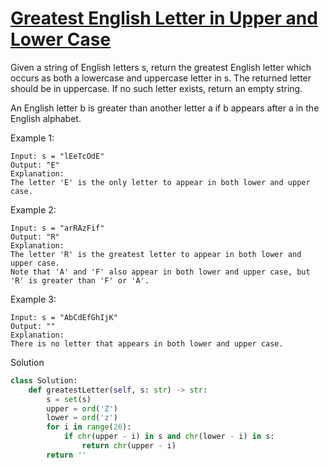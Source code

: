 # [Greatest English Letter in Upper and Lower Case](https://leetcode.com/problems/greatest-english-letter-in-upper-and-lower-case/)

Given a string of English letters s, return the greatest English letter which occurs as both a lowercase and uppercase 
letter in s. The returned letter should be in uppercase. If no such letter exists, return an empty string.

An English letter b is greater than another letter a if b appears after a in the English alphabet.

Example 1:
```
Input: s = "lEeTcOdE"
Output: "E"
Explanation:
The letter 'E' is the only letter to appear in both lower and upper case.
```
Example 2:
```
Input: s = "arRAzFif"
Output: "R"
Explanation:
The letter 'R' is the greatest letter to appear in both lower and upper case.
Note that 'A' and 'F' also appear in both lower and upper case, but 'R' is greater than 'F' or 'A'.
```
Example 3:
```
Input: s = "AbCdEfGhIjK"
Output: ""
Explanation:
There is no letter that appears in both lower and upper case.
```
Solution
```python
class Solution:
    def greatestLetter(self, s: str) -> str:
        s = set(s)
        upper = ord('Z')
        lower = ord('z')
        for i in range(26):
            if chr(upper - i) in s and chr(lower - i) in s:
                return chr(upper - i)
        return ''
```